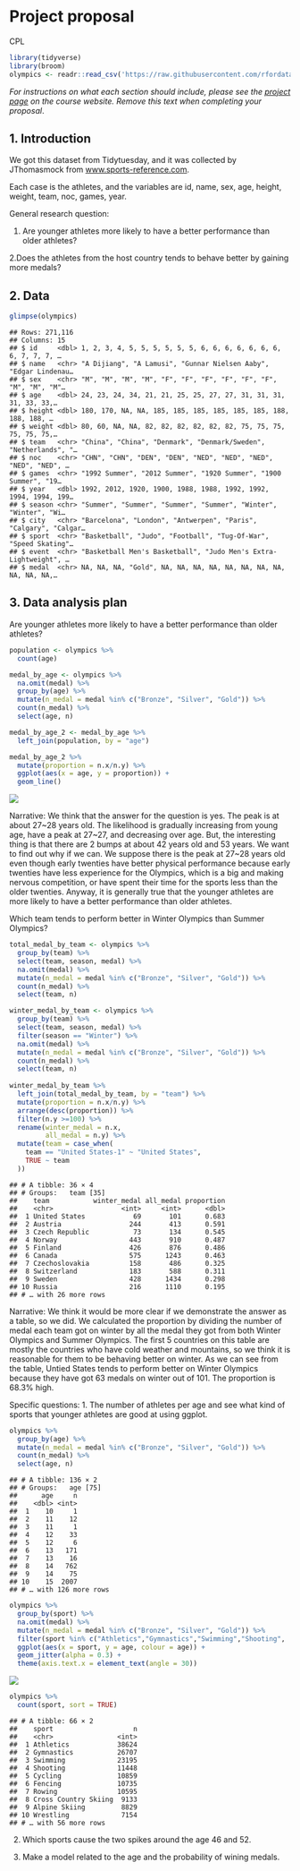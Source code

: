 Project proposal
================
CPL

``` r
library(tidyverse)
library(broom)
olympics <- readr::read_csv('https://raw.githubusercontent.com/rfordatascience/tidytuesday/master/data/2021/2021-07-27/olympics.csv')
```

*For instructions on what each section should include, please see the
[project page](https://idsed.digital/assessments/project/#proposal) on
the course website. Remove this text when completing your proposal*.

## 1. Introduction

We got this dataset from Tidytuesday, and it was collected by
JThomasmock from www.sports-reference.com.

Each case is the athletes, and the variables are id, name, sex, age,
height, weight, team, noc, games, year.

General research question:

1.  Are younger athletes more likely to have a better performance than
    older athletes?

2.Does the athletes from the host country tends to behave better by
gaining more medals?

## 2. Data

``` r
glimpse(olympics)
```

    ## Rows: 271,116
    ## Columns: 15
    ## $ id     <dbl> 1, 2, 3, 4, 5, 5, 5, 5, 5, 5, 6, 6, 6, 6, 6, 6, 6, 6, 7, 7, 7, …
    ## $ name   <chr> "A Dijiang", "A Lamusi", "Gunnar Nielsen Aaby", "Edgar Lindenau…
    ## $ sex    <chr> "M", "M", "M", "M", "F", "F", "F", "F", "F", "F", "M", "M", "M"…
    ## $ age    <dbl> 24, 23, 24, 34, 21, 21, 25, 25, 27, 27, 31, 31, 31, 31, 33, 33,…
    ## $ height <dbl> 180, 170, NA, NA, 185, 185, 185, 185, 185, 185, 188, 188, 188, …
    ## $ weight <dbl> 80, 60, NA, NA, 82, 82, 82, 82, 82, 82, 75, 75, 75, 75, 75, 75,…
    ## $ team   <chr> "China", "China", "Denmark", "Denmark/Sweden", "Netherlands", "…
    ## $ noc    <chr> "CHN", "CHN", "DEN", "DEN", "NED", "NED", "NED", "NED", "NED", …
    ## $ games  <chr> "1992 Summer", "2012 Summer", "1920 Summer", "1900 Summer", "19…
    ## $ year   <dbl> 1992, 2012, 1920, 1900, 1988, 1988, 1992, 1992, 1994, 1994, 199…
    ## $ season <chr> "Summer", "Summer", "Summer", "Summer", "Winter", "Winter", "Wi…
    ## $ city   <chr> "Barcelona", "London", "Antwerpen", "Paris", "Calgary", "Calgar…
    ## $ sport  <chr> "Basketball", "Judo", "Football", "Tug-Of-War", "Speed Skating"…
    ## $ event  <chr> "Basketball Men's Basketball", "Judo Men's Extra-Lightweight", …
    ## $ medal  <chr> NA, NA, NA, "Gold", NA, NA, NA, NA, NA, NA, NA, NA, NA, NA, NA,…

## 3. Data analysis plan

Are younger athletes more likely to have a better performance than older
athletes?

``` r
population <- olympics %>%
  count(age)

medal_by_age <- olympics %>%
  na.omit(medal) %>%
  group_by(age) %>%
  mutate(n_medal = medal %in% c("Bronze", "Silver", "Gold")) %>%
  count(n_medal) %>%
  select(age, n) 

medal_by_age_2 <- medal_by_age %>%
  left_join(population, by = "age")

medal_by_age_2 %>%
  mutate(proportion = n.x/n.y) %>%
  ggplot(aes(x = age, y = proportion)) +
  geom_line()
```

![](proposal_files/figure-gfm/unnamed-chunk-2-1.png)<!-- -->

Narrative: We think that the answer for the question is yes. The peak is
at about 27\~28 years old. The likelihood is gradually increasing from
young age, have a peak at 27\~27, and decreasing over age. But, the
interesting thing is that there are 2 bumps at about 42 years old and 53
years. We want to find out why if we can. We suppose there is the peak
at 27\~28 years old even though early twenties have better physical
performance because early twenties have less experience for the
Olympics, which is a big and making nervous competition, or have spent
their time for the sports less than the older twenties. Anyway, it is
generally true that the younger athletes are more likely to have a
better performance than older athletes.

Which team tends to perform better in Winter Olympics than Summer
Olympics?

``` r
total_medal_by_team <- olympics %>%
  group_by(team) %>%
  select(team, season, medal) %>%
  na.omit(medal) %>%
  mutate(n_medal = medal %in% c("Bronze", "Silver", "Gold")) %>%
  count(n_medal) %>%
  select(team, n)

winter_medal_by_team <- olympics %>%
  group_by(team) %>%
  select(team, season, medal) %>%
  filter(season == "Winter") %>%
  na.omit(medal) %>%
  mutate(n_medal = medal %in% c("Bronze", "Silver", "Gold")) %>%
  count(n_medal) %>%
  select(team, n)
  
winter_medal_by_team %>%
  left_join(total_medal_by_team, by = "team") %>%
  mutate(proportion = n.x/n.y) %>%
  arrange(desc(proportion)) %>%
  filter(n.y >=100) %>%
  rename(winter_medal = n.x,
         all_medal = n.y) %>%
  mutate(team = case_when(
    team == "United States-1" ~ "United States",
    TRUE ~ team
  ))
```

    ## # A tibble: 36 × 4
    ## # Groups:   team [35]
    ##    team           winter_medal all_medal proportion
    ##    <chr>                 <int>     <int>      <dbl>
    ##  1 United States            69       101      0.683
    ##  2 Austria                 244       413      0.591
    ##  3 Czech Republic           73       134      0.545
    ##  4 Norway                  443       910      0.487
    ##  5 Finland                 426       876      0.486
    ##  6 Canada                  575      1243      0.463
    ##  7 Czechoslovakia          158       486      0.325
    ##  8 Switzerland             183       588      0.311
    ##  9 Sweden                  428      1434      0.298
    ## 10 Russia                  216      1110      0.195
    ## # … with 26 more rows

Narrative: We think it would be more clear if we demonstrate the answer
as a table, so we did. We calculated the proportion by dividing the
number of medal each team got on winter by all the medal they got from
both Winter Olympics and Summer Olympics. The first 5 countries on this
table are mostly the countries who have cold weather and mountains, so
we think it is reasonable for them to be behaving better on winter. As
we can see from the table, Untied States tends to perform better on
Winter Olympics because they have got 63 medals on winter out of 101.
The proportion is 68.3% high.

Specific questions: 1. The number of athletes per age and see what kind
of sports that younger athletes are good at using ggplot.

``` r
olympics %>%
  group_by(age) %>%
  mutate(n_medal = medal %in% c("Bronze", "Silver", "Gold")) %>%
  count(n_medal) %>%
  select(age, n)
```

    ## # A tibble: 136 × 2
    ## # Groups:   age [75]
    ##      age     n
    ##    <dbl> <int>
    ##  1    10     1
    ##  2    11    12
    ##  3    11     1
    ##  4    12    33
    ##  5    12     6
    ##  6    13   171
    ##  7    13    16
    ##  8    14   762
    ##  9    14    75
    ## 10    15  2007
    ## # … with 126 more rows

``` r
olympics %>%
  group_by(sport) %>%
  na.omit(medal) %>%
  mutate(n_medal = medal %in% c("Bronze", "Silver", "Gold")) %>%
  filter(sport %in% c("Athletics","Gymnastics","Swimming","Shooting",       "Cycling", "Fencing", "Rowing", "Cross Country Skiing", "Alpine Skiing", "Wrestling", "Football", "Sailing")) %>%
  ggplot(aes(x = sport, y = age, colour = age)) +
  geom_jitter(alpha = 0.3) +
  theme(axis.text.x = element_text(angle = 30))
```

![](proposal_files/figure-gfm/unnamed-chunk-5-1.png)<!-- -->

``` r
olympics %>%
  count(sport, sort = TRUE)
```

    ## # A tibble: 66 × 2
    ##    sport                    n
    ##    <chr>                <int>
    ##  1 Athletics            38624
    ##  2 Gymnastics           26707
    ##  3 Swimming             23195
    ##  4 Shooting             11448
    ##  5 Cycling              10859
    ##  6 Fencing              10735
    ##  7 Rowing               10595
    ##  8 Cross Country Skiing  9133
    ##  9 Alpine Skiing         8829
    ## 10 Wrestling             7154
    ## # … with 56 more rows

2.  Which sports cause the two spikes around the age 46 and 52.

3.  Make a model related to the age and the probability of wining
    medals.
